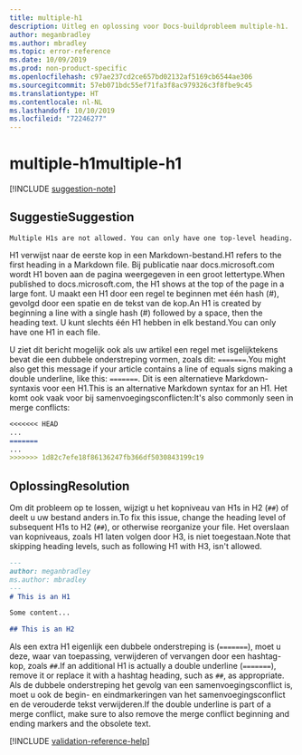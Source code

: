 ```yaml
---
title: multiple-h1
description: Uitleg en oplossing voor Docs-buildprobleem multiple-h1.
author: meganbradley
ms.author: mbradley
ms.topic: error-reference
ms.date: 10/09/2019
ms.prod: non-product-specific
ms.openlocfilehash: c97ae237cd2ce657bd02132af5169cb6544ae306
ms.sourcegitcommit: 57eb071bdc55ef71fa3f8ac979326c3f8fbe9c45
ms.translationtype: HT
ms.contentlocale: nl-NL
ms.lasthandoff: 10/10/2019
ms.locfileid: "72246277"
---
```

# <a name="multiple-h1"></a><span data-ttu-id="a99a9-103">multiple-h1</span><span class="sxs-lookup"><span data-stu-id="a99a9-103">multiple-h1</span></span>

[!INCLUDE [suggestion-note](includes/suggestion-note.md)]

## <a name="suggestion"></a><span data-ttu-id="a99a9-104">Suggestie</span><span class="sxs-lookup"><span data-stu-id="a99a9-104">Suggestion</span></span>

`Multiple H1s are not allowed. You can only have one top-level heading.`

<span data-ttu-id="a99a9-105">H1 verwijst naar de eerste kop in een Markdown-bestand.</span><span class="sxs-lookup"><span data-stu-id="a99a9-105">H1 refers to the first heading in a Markdown file.</span></span> <span data-ttu-id="a99a9-106">Bij publicatie naar docs.microsoft.com wordt H1 boven aan de pagina weergegeven in een groot lettertype.</span><span class="sxs-lookup"><span data-stu-id="a99a9-106">When published to docs.microsoft.com, the H1 shows at the top of the page in a large font.</span></span> <span data-ttu-id="a99a9-107">U maakt een H1 door een regel te beginnen met één hash (#), gevolgd door een spatie en de tekst van de kop.</span><span class="sxs-lookup"><span data-stu-id="a99a9-107">An H1 is created by beginning a line with a single hash (#) followed by a space, then the heading text.</span></span> <span data-ttu-id="a99a9-108">U kunt slechts één H1 hebben in elk bestand.</span><span class="sxs-lookup"><span data-stu-id="a99a9-108">You can only have one H1 in each file.</span></span>

<span data-ttu-id="a99a9-109">U ziet dit bericht mogelijk ook als uw artikel een regel met isgelijktekens bevat die een dubbele onderstreping vormen, zoals dit: `=======`.</span><span class="sxs-lookup"><span data-stu-id="a99a9-109">You might also get this message if your article contains a line of equals signs making a double underline, like this: `=======`.</span></span> <span data-ttu-id="a99a9-110">Dit is een alternatieve Markdown-syntaxis voor een H1.</span><span class="sxs-lookup"><span data-stu-id="a99a9-110">This is an alternative Markdown syntax for an H1.</span></span> <span data-ttu-id="a99a9-111">Het komt ook vaak voor bij samenvoegingsconflicten:</span><span class="sxs-lookup"><span data-stu-id="a99a9-111">It's also commonly seen in merge conflicts:</span></span>

```markdown
<<<<<<< HEAD
...
=======
...
>>>>>>> 1d82c7efe18f86136247fb366df5030843199c19
```

## <a name="resolution"></a><span data-ttu-id="a99a9-112">Oplossing</span><span class="sxs-lookup"><span data-stu-id="a99a9-112">Resolution</span></span>

<span data-ttu-id="a99a9-113">Om dit probleem op te lossen, wijzigt u het kopniveau van H1s in H2 (`##`) of deelt u uw bestand anders in.</span><span class="sxs-lookup"><span data-stu-id="a99a9-113">To fix this issue, change the heading level of subsequent H1s to H2 (`##`), or otherwise reorganize your file.</span></span> <span data-ttu-id="a99a9-114">Het overslaan van kopniveaus, zoals H1 laten volgen door H3, is niet toegestaan.</span><span class="sxs-lookup"><span data-stu-id="a99a9-114">Note that skipping heading levels, such as following H1 with H3, isn't allowed.</span></span>

```markdown
---
author: meganbradley
ms.author: mbradley
---
# This is an H1

Some content...

## This is an H2
```

<span data-ttu-id="a99a9-115">Als een extra H1 eigenlijk een dubbele onderstreping is (`=======`), moet u deze, waar van toepassing, verwijderen of vervangen door een hashtag-kop, zoals `##`.</span><span class="sxs-lookup"><span data-stu-id="a99a9-115">If an additional H1 is actually a double underline (`=======`), remove it or replace it with a hashtag heading, such as `##`, as appropriate.</span></span> <span data-ttu-id="a99a9-116">Als de dubbele onderstreping het gevolg van een samenvoegingsconflict is, moet u ook de begin- en eindmarkeringen van het samenvoegingsconflict en de verouderde tekst verwijderen.</span><span class="sxs-lookup"><span data-stu-id="a99a9-116">If the double underline is part of a merge conflict, make sure to also remove the merge conflict beginning and ending markers and the obsolete text.</span></span>

<!--make sure to add this file to your includes folder and verify the path-->
[!INCLUDE [validation-reference-help](includes/validation-reference-help.md)]
